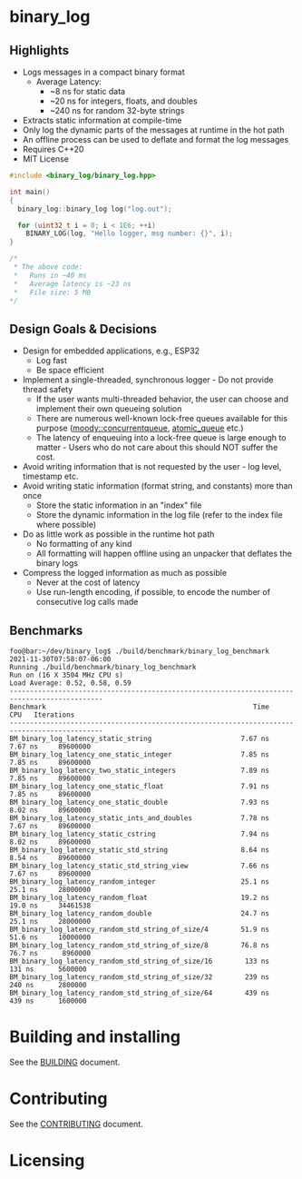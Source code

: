 # binary_log

## Highlights

* Logs messages in a compact binary format
  * Average Latency:
      * ~8 ns for static data
      * ~20 ns for integers, floats, and doubles 
      * ~240 ns for random 32-byte strings
* Extracts static information at compile-time
* Only log the dynamic parts of the messages at runtime in the hot path
* An offline process can be used to deflate and format the log messages
* Requires C++20
* MIT License

```cpp
#include <binary_log/binary_log.hpp>

int main()
{
  binary_log::binary_log log("log.out");

  for (uint32_t i = 0; i < 1E6; ++i)
    BINARY_LOG(log, "Hello logger, msg number: {}", i);
}

/*
 * The above code:
 *   Runs in ~40 ms
 *   Average latency is ~23 ns
 *   File size: 5 MB
*/
```

## Design Goals & Decisions

* Design for embedded applications, e.g., ESP32
  - Log fast
  - Be space efficient
* Implement a single-threaded, synchronous logger - Do not provide thread safety
  - If the user wants multi-threaded behavior, the user can choose and implement their own queueing solution
  - There are numerous well-known lock-free queues available for this purpose ([moody::concurrentqueue](https://github.com/cameron314/concurrentqueue), [atomic_queue](https://github.com/max0x7ba/atomic_queue) etc.)
  - The latency of enqueuing into a lock-free queue is large enough to matter - Users who do not care about this should NOT suffer the cost.
* Avoid writing information that is not requested by the user - log level, timestamp etc.
* Avoid writing static information (format string, and constants) more than once
  - Store the static information in an "index" file 
  - Store the dynamic information in the log file (refer to the index file where possible)
* Do as little work as possible in the runtime hot path
  - No formatting of any kind
  - All formatting will happen offline using an unpacker that deflates the binary logs
* Compress the logged information as much as possible
  - Never at the cost of latency
  - Use run-length encoding, if possible, to encode the number of consecutive log calls made

## Benchmarks

```console
foo@bar:~/dev/binary_log$ ./build/benchmark/binary_log_benchmark
2021-11-30T07:58:07-06:00
Running ./build/benchmark/binary_log_benchmark
Run on (16 X 3504 MHz CPU s)
Load Average: 0.52, 0.58, 0.59
---------------------------------------------------------------------------------------------
Benchmark                                                   Time             CPU   Iterations
---------------------------------------------------------------------------------------------
BM_binary_log_latency_static_string                      7.67 ns         7.67 ns     89600000
BM_binary_log_latency_one_static_integer                 7.85 ns         7.85 ns     89600000
BM_binary_log_latency_two_static_integers                7.89 ns         7.85 ns     89600000
BM_binary_log_latency_one_static_float                   7.91 ns         7.85 ns     89600000
BM_binary_log_latency_one_static_double                  7.93 ns         8.02 ns     89600000
BM_binary_log_latency_static_ints_and_doubles            7.78 ns         7.67 ns     89600000
BM_binary_log_latency_static_cstring                     7.94 ns         8.02 ns     89600000
BM_binary_log_latency_static_std_string                  8.64 ns         8.54 ns     89600000
BM_binary_log_latency_static_std_string_view             7.66 ns         7.67 ns     89600000
BM_binary_log_latency_random_integer                     25.1 ns         25.1 ns     28000000
BM_binary_log_latency_random_float                       19.2 ns         19.0 ns     34461538
BM_binary_log_latency_random_double                      24.7 ns         25.1 ns     28000000
BM_binary_log_latency_random_std_string_of_size/4        51.9 ns         51.6 ns     10000000
BM_binary_log_latency_random_std_string_of_size/8        76.8 ns         76.7 ns      8960000
BM_binary_log_latency_random_std_string_of_size/16        133 ns          131 ns      5600000
BM_binary_log_latency_random_std_string_of_size/32        239 ns          240 ns      2800000
BM_binary_log_latency_random_std_string_of_size/64        439 ns          439 ns      1600000
```

# Building and installing

See the [BUILDING](BUILDING.md) document.

# Contributing

See the [CONTRIBUTING](CONTRIBUTING.md) document.

# Licensing

<!--
Please go to https://choosealicense.com/ and choose a license that fits your
needs. GNU GPLv3 is a pretty nice option ;-)
-->
